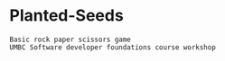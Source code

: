 # Planted-Seeds
	Basic rock paper scissors game
	UMBC Software developer foundations course workshop
